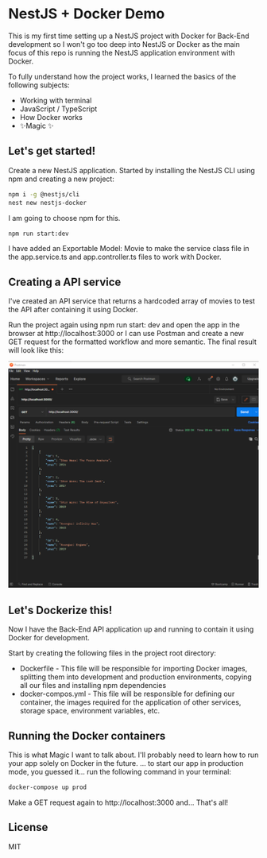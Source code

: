 # NestJS + Docker Demo

This is my first time setting up a NestJS project with Docker for Back-End development so I won't go too deep into NestJS or Docker as the main focus of this repo is running the NestJS application environment with Docker.

To fully understand how the project works, I learned the basics of the following subjects:
- Working with terminal
- JavaScript / TypeScript
- How Docker works
- ✨Magic ✨

## Let's get started!

Create a new NestJS application.
Started by installing the NestJS CLI using npm and creating a new project:

```sh
npm i -g @nestjs/cli
nest new nestjs-docker
```
I am going to choose npm for this.

```sh
npm run start:dev
```
I have added an Exportable Model: Movie to make the service class file in the app.service.ts and app.controller.ts files to work with Docker.

## Creating a API service

I've created an API service that returns a hardcoded array of movies to test the API after containing it using Docker.

Run the project again using npm run start: dev and open the app in the browser at http://localhost:3000 or I can use Postman and create a new GET request for the formatted workflow and more semantic.
The final result will look like this:

![image text](demo-readme.png)

##  Let's Dockerize this!
Now I have the Back-End API application up and running to contain it using Docker for development.

Start by creating the following files in the project root directory:

- Dockerfile - This file will be responsible for importing Docker images, splitting them into development and production environments, copying all our files and installing npm dependencies
- docker-compos.yml - This file will be responsible for defining our container, the images required for the application of other services, storage space, environment variables, etc.

##  Running the Docker containers
This is what Magic I want to talk about. I'll probably need to learn how to run your app solely on Docker in the future.
... to start our app in production mode, you guessed it... run the following command in your terminal:
```sh
docker-compose up prod
```
Make a GET request again to http://localhost:3000 and...
That's all!

## License

MIT
